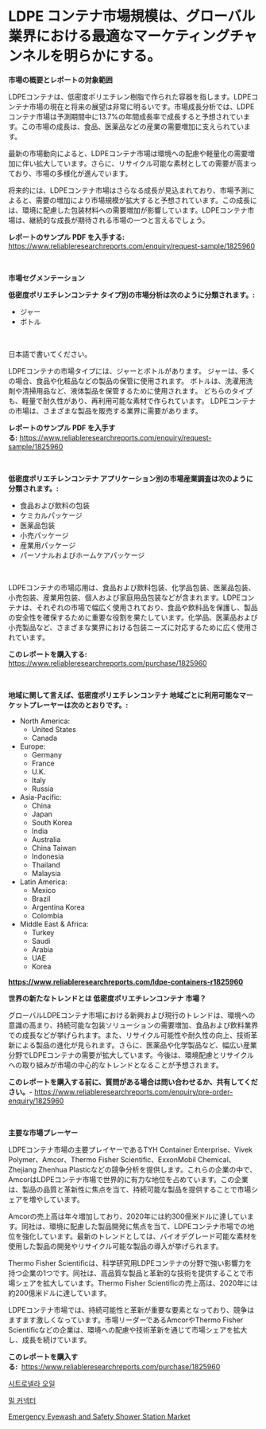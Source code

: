 <p><h1>LDPE コンテナ市場規模は、グローバル業界における最適なマーケティングチャンネルを明らかにする。</h1></p><p><strong>市場の概要とレポートの対象範囲</strong></p>
<p><p>LDPEコンテナは、低密度ポリエチレン樹脂で作られた容器を指します。LDPEコンテナ市場の現在と将来の展望は非常に明るいです。市場成長分析では、LDPEコンテナ市場は予測期間中に13.7%の年間成長率で成長すると予想されています。この市場の成長は、食品、医薬品などの産業の需要増加に支えられています。</p><p>最新の市場動向によると、LDPEコンテナ市場は環境への配慮や軽量化の需要増加に伴い拡大しています。さらに、リサイクル可能な素材としての需要が高まっており、市場の多様化が進んでいます。</p><p>将来的には、LDPEコンテナ市場はさらなる成長が見込まれており、市場予測によると、需要の増加により市場規模が拡大すると予想されています。この成長には、環境に配慮した包装材料への需要増加が影響しています。LDPEコンテナ市場は、継続的な成長が期待される市場の一つと言えるでしょう。</p></p>
<p><strong>レポートのサンプル PDF を入手する:</strong> <a href="https://www.reliableresearchreports.com/enquiry/request-sample/1825960">https://www.reliableresearchreports.com/enquiry/request-sample/1825960</a></p>
<p>&nbsp;</p>
<p><strong>市場セグメンテーション</strong></p>
<p><strong>低密度ポリエチレンコンテナ タイプ別の市場分析は次のように分類されます。:</strong></p>
<p><ul><li>ジャー</li><li>ボトル</li></ul></p>
<p>&nbsp;</p>
<p><p>日本語で書いてください。</p><p>LDPEコンテナの市場タイプには、ジャーとボトルがあります。 ジャーは、多くの場合、食品や化粧品などの製品の保管に使用されます。 ボトルは、洗濯用洗剤や清掃用品など、液体製品を保管するために使用されます。 どちらのタイプも、軽量で耐久性があり、再利用可能な素材で作られています。 LDPEコンテナの市場は、さまざまな製品を販売する業界に需要があります。</p></p>
<p><strong>レポートのサンプル PDF を入手する:</strong>&nbsp;<a href="https://www.reliableresearchreports.com/enquiry/request-sample/1825960">https://www.reliableresearchreports.com/enquiry/request-sample/1825960</a></p>
<p>&nbsp;</p>
<p><strong> 低密度ポリエチレンコンテナ アプリケーション別の市場産業調査は次のように分類されます。:</strong></p>
<p><ul><li>食品および飲料の包装</li><li>ケミカルパッケージ</li><li>医薬品包装</li><li>小売パッケージ</li><li>産業用パッケージ</li><li>パーソナルおよびホームケアパッケージ</li></ul></p>
<p>&nbsp;</p>
<p><p>LDPEコンテナの市場応用は、食品および飲料包装、化学品包装、医薬品包装、小売包装、産業用包装、個人および家庭用品包装などが含まれます。LDPEコンテナは、それぞれの市場で幅広く使用されており、食品や飲料品を保護し、製品の安全性を確保するために重要な役割を果たしています。化学品、医薬品および小売製品など、さまざまな業界における包装ニーズに対応するために広く使用されています。</p></p>
<p><strong>このレポートを購入する:</strong>&nbsp; <a href="https://www.reliableresearchreports.com/purchase/1825960">https://www.reliableresearchreports.com/purchase/1825960</a></p>
<p>&nbsp;</p>
<p><strong>地域に関して言えば、低密度ポリエチレンコンテナ 地域ごとに利用可能なマーケットプレーヤーは次のとおりです。:</strong></p>
<p><ul>
    <li>
        North America:
        <ul>
            <li>United States</li>
            <li>Canada</li>
        </ul>
    </li>
    <li>
        Europe:
        <ul>
            <li>Germany</li>
            <li>France</li>
            <li>U.K.</li>
            <li>Italy</li>
            <li>Russia</li>
        </ul>
    </li>
    <li>
        Asia-Pacific:
        <ul>
            <li>China</li>
            <li>Japan</li>
            <li>South Korea</li>
            <li>India</li>
            <li>Australia</li>
            <li>China Taiwan</li>
            <li>Indonesia</li>
            <li>Thailand</li>
            <li>Malaysia</li>
        </ul>
    </li>
    <li>
        Latin America:
        <ul>
            <li>Mexico</li>
            <li>Brazil</li>
            <li>Argentina Korea</li>
            <li>Colombia</li>
        </ul>
    </li>
    <li>
        Middle East & Africa:
        <ul>
            <li>Turkey</li>
            <li>Saudi</li>
            <li>Arabia</li>
            <li>UAE</li>
            <li>Korea</li>
        </ul>
    </li>
    </ul></p>
<p><strong><a href="https://www.reliableresearchreports.com/ldpe-containers-r1825960">https://www.reliableresearchreports.com/ldpe-containers-r1825960</a></strong>&nbsp;</p>
<p><strong>世界の新たなトレンドとは 低密度ポリエチレンコンテナ 市場？</strong></p>
<p><p>グローバルLDPEコンテナ市場における新興および現行のトレンドは、環境への意識の高まり、持続可能な包装ソリューションの需要増加、食品および飲料業界での成長などが挙げられます。また、リサイクル可能性や耐久性の向上、技術革新による製品の進化が見られます。さらに、医薬品や化学製品など、幅広い産業分野でLDPEコンテナの需要が拡大しています。今後は、環境配慮とリサイクルへの取り組みが市場の中心的なトレンドとなることが予想されます。</p></p>
<p><strong>このレポートを購入する前に、質問がある場合は問い合わせるか、共有してください。</strong>- <a href="https://www.reliableresearchreports.com/enquiry/pre-order-enquiry/1825960">https://www.reliableresearchreports.com/enquiry/pre-order-enquiry/1825960</a></p>
<p>&nbsp;</p>
<p><strong>主要な市場プレーヤー</strong></p>
<p><p>LDPEコンテナ市場の主要プレイヤーであるTYH Container Enterprise、Vivek Polymer、Amcor、Thermo Fisher Scientific、ExxonMobil Chemical、Zhejiang Zhenhua Plasticなどの競争分析を提供します。これらの企業の中で、AmcorはLDPEコンテナ市場で世界的に有力な地位を占めています。この企業は、製品の品質と革新性に焦点を当て、持続可能な製品を提供することで市場シェアを増やしています。</p><p>Amcorの売上高は年々増加しており、2020年には約300億米ドルに達しています。同社は、環境に配慮した製品開発に焦点を当て、LDPEコンテナ市場での地位を強化しています。最新のトレンドとしては、バイオデグレード可能な素材を使用した製品の開発やリサイクル可能な製品の導入が挙げられます。</p><p>Thermo Fisher Scientificは、科学研究用LDPEコンテナの分野で強い影響力を持つ企業の1つです。同社は、高品質な製品と革新的な技術を提供することで市場シェアを拡大しています。Thermo Fisher Scientificの売上高は、2020年には約200億米ドルに達しています。</p><p>LDPEコンテナ市場では、持続可能性と革新が重要な要素となっており、競争はますます激しくなっています。市場リーダーであるAmcorやThermo Fisher Scientificなどの企業は、環境への配慮や技術革新を通じて市場シェアを拡大し、成長を続けています。</p></p>
<p><strong>このレポートを購入する:</strong>&nbsp;&nbsp;<a href="https://www.reliableresearchreports.com/purchase/1825960">https://www.reliableresearchreports.com/purchase/1825960</a></p>
<p><p><a href="https://medium.com/@travisohan56562023/%EC%8B%9C%ED%8A%B8%EB%A1%9C%EB%84%AC%EB%9D%BC-%EC%98%A4%EC%9D%BC-%EC%8B%9C%EC%9E%A5-%EC%8B%9C%EC%9E%A5-cagr-%EC%8B%9C%EC%9E%A5-%EB%8F%99%ED%96%A5-%EB%B0%8F-%EC%84%B1%EC%9E%A5-%EC%A0%84%EB%9E%B5%EC%97%90-%EB%8C%80%ED%95%9C-%ED%86%B5%EC%B0%B0%EB%A0%A5-2ce4ef7e8761">시트로넬라 오일</a></p><p><a href="https://medium.com/@pyscho67867/mil-%EC%BB%A4%EB%84%A5%ED%84%B0-%EC%8B%9C%EC%9E%A5-2031%EB%85%84%EA%B9%8C%EC%A7%80%EC%9D%98-%ED%8A%B8%EB%A0%8C%EB%93%9C-%EC%98%88%EC%B8%A1-%EB%B0%8F-%EA%B2%BD%EC%9F%81-%EB%B6%84%EC%84%9D-4668004a552d">밀 커넥터</a></p><p><a href="https://copper-carbon-84f.notion.site/Emergency-Eyewash-and-Safety-Shower-Station-Market-Furnishes-Information-on-Market-Share-Market-Tre-7a31afa93fd8400a863e81a5cea7528b">Emergency Eyewash and Safety Shower Station Market</a></p></p>